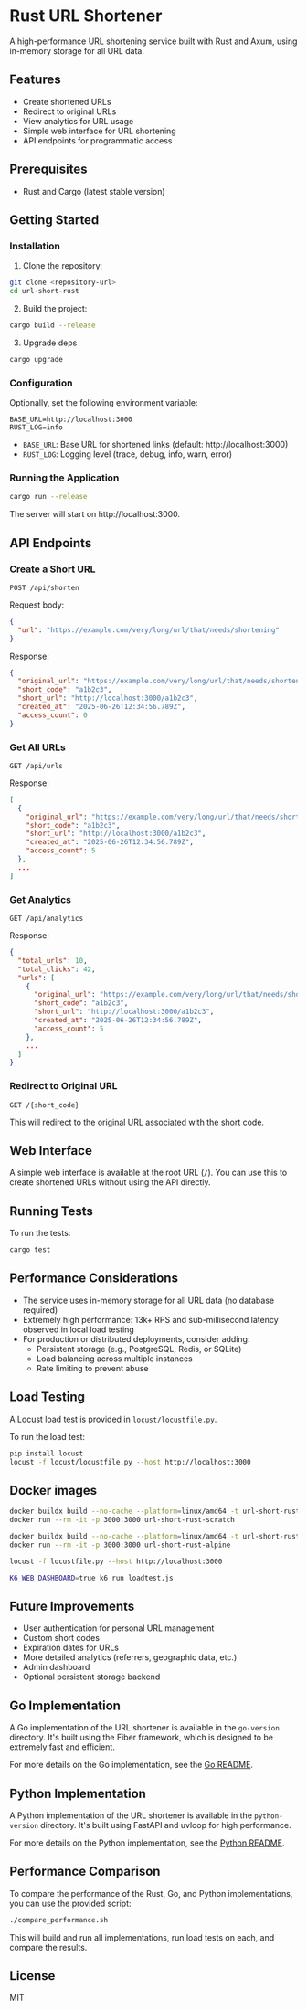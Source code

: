 # Rust URL Shortener

A high-performance URL shortening service built with Rust and Axum, using in-memory storage for all URL data.

## Features

- Create shortened URLs
- Redirect to original URLs
- View analytics for URL usage
- Simple web interface for URL shortening
- API endpoints for programmatic access

## Prerequisites

- Rust and Cargo (latest stable version)

## Getting Started

### Installation

1. Clone the repository:

```bash
git clone <repository-url>
cd url-short-rust
```

2. Build the project:

```bash
cargo build --release
```

3. Upgrade deps
```bash
cargo upgrade
```

### Configuration

Optionally, set the following environment variable:

```
BASE_URL=http://localhost:3000
RUST_LOG=info
```

- `BASE_URL`: Base URL for shortened links (default: http://localhost:3000)
- `RUST_LOG`: Logging level (trace, debug, info, warn, error)

### Running the Application

```bash
cargo run --release
```

The server will start on http://localhost:3000.

## API Endpoints

### Create a Short URL

```
POST /api/shorten
```

Request body:
```json
{
  "url": "https://example.com/very/long/url/that/needs/shortening"
}
```

Response:
```json
{
  "original_url": "https://example.com/very/long/url/that/needs/shortening",
  "short_code": "a1b2c3",
  "short_url": "http://localhost:3000/a1b2c3",
  "created_at": "2025-06-26T12:34:56.789Z",
  "access_count": 0
}
```

### Get All URLs

```
GET /api/urls
```

Response:
```json
[
  {
    "original_url": "https://example.com/very/long/url/that/needs/shortening",
    "short_code": "a1b2c3",
    "short_url": "http://localhost:3000/a1b2c3",
    "created_at": "2025-06-26T12:34:56.789Z",
    "access_count": 5
  },
  ...
]
```

### Get Analytics

```
GET /api/analytics
```

Response:
```json
{
  "total_urls": 10,
  "total_clicks": 42,
  "urls": [
    {
      "original_url": "https://example.com/very/long/url/that/needs/shortening",
      "short_code": "a1b2c3",
      "short_url": "http://localhost:3000/a1b2c3",
      "created_at": "2025-06-26T12:34:56.789Z",
      "access_count": 5
    },
    ...
  ]
}
```

### Redirect to Original URL

```
GET /{short_code}
```

This will redirect to the original URL associated with the short code.

## Web Interface

A simple web interface is available at the root URL (`/`). You can use this to create shortened URLs without using the API directly.

## Running Tests

To run the tests:

```bash
cargo test
```

## Performance Considerations

- The service uses in-memory storage for all URL data (no database required)
- Extremely high performance: 13k+ RPS and sub-millisecond latency observed in local load testing
- For production or distributed deployments, consider adding:
  - Persistent storage (e.g., PostgreSQL, Redis, or SQLite)
  - Load balancing across multiple instances
  - Rate limiting to prevent abuse

## Load Testing

A Locust load test is provided in `locust/locustfile.py`.

To run the load test:

```bash
pip install locust
locust -f locust/locustfile.py --host http://localhost:3000
```

## Docker images

```bash
docker buildx build --no-cache --platform=linux/amd64 -t url-short-rust-scratch -f Dockerfile-scratch .
docker run --rm -it -p 3000:3000 url-short-rust-scratch 
```

```bash
docker buildx build --no-cache --platform=linux/amd64 -t url-short-rust-alpine .
docker run --rm -it -p 3000:3000 url-short-rust-alpine 
```

```bash
locust -f locustfile.py --host http://localhost:3000
```

```bash
K6_WEB_DASHBOARD=true k6 run loadtest.js
```

## Future Improvements

- User authentication for personal URL management
- Custom short codes
- Expiration dates for URLs
- More detailed analytics (referrers, geographic data, etc.)
- Admin dashboard
- Optional persistent storage backend

## Go Implementation

A Go implementation of the URL shortener is available in the `go-version` directory. It's built using the Fiber framework, which is designed to be extremely fast and efficient.

For more details on the Go implementation, see the [Go README](go-version/README.md).

## Python Implementation

A Python implementation of the URL shortener is available in the `python-version` directory. It's built using FastAPI and uvloop for high performance.

For more details on the Python implementation, see the [Python README](python-version/README.md).

## Performance Comparison

To compare the performance of the Rust, Go, and Python implementations, you can use the provided script:

```bash
./compare_performance.sh
```

This will build and run all implementations, run load tests on each, and compare the results.

## License

MIT
